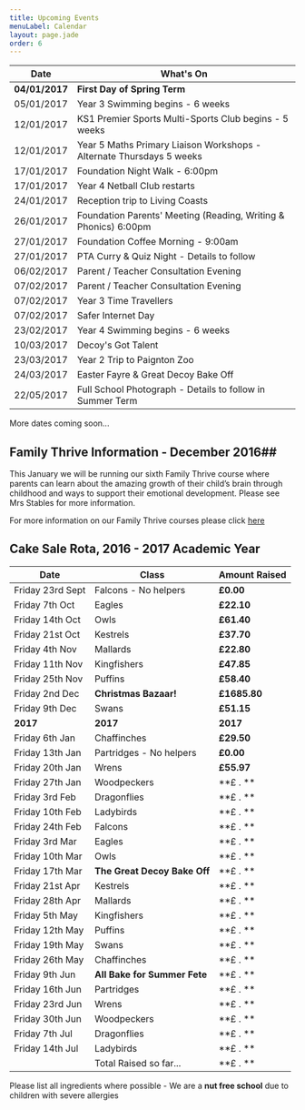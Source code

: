 ```yaml
---
title: Upcoming Events
menuLabel: Calendar
layout: page.jade
order: 6
---
```

| **Date** | **What's On** |
|----------|---------------|
| **04/01/2017** | **First Day of Spring Term** |
| 05/01/2017 | Year 3 Swimming begins - 6 weeks |
| 12/01/2017 | KS1 Premier Sports Multi-Sports Club begins - 5 weeks |
| 12/01/2017 | Year 5 Maths Primary Liaison Workshops - Alternate Thursdays 5 weeks |
| 17/01/2017 | Foundation Night Walk - 6:00pm |
| 17/01/2017 | Year 4 Netball Club restarts |
| 24/01/2017 | Reception trip to Living Coasts |
| 26/01/2017 | Foundation Parents' Meeting (Reading, Writing & Phonics) 6:00pm |
| 27/01/2017 | Foundation Coffee Morning - 9:00am |
| 27/01/2017 | PTA Curry & Quiz Night - Details to follow |
| 06/02/2017 | Parent / Teacher Consultation Evening |
| 07/02/2017 | Parent / Teacher Consultation Evening |
| 07/02/2017 | Year 3 Time Travellers |
| 07/02/2017 | Safer Internet Day
| 23/02/2017 | Year 4 Swimming begins - 6 weeks |
| 10/03/2017 | Decoy's Got Talent |
| 23/03/2017 | Year 2 Trip to Paignton Zoo |
| 24/03/2017 | Easter Fayre & Great Decoy Bake Off |
| 22/05/2017 | Full School Photograph - Details to follow in Summer Term |


More dates coming soon...

## Family Thrive Information - December 2016##

This January we will be running our sixth Family Thrive course where parents can learn about the amazing growth of their child’s brain through childhood and ways to support their emotional development. Please see Mrs Stables for more information.

For more information on our Family Thrive courses please click [here][1]


## Cake Sale Rota, 2016 - 2017 Academic Year

| **Date** | **Class** | **Amount Raised** |
|----------|-----------|-------------------|
| Friday 23rd Sept | Falcons - No helpers | **£0.00** |
| Friday 7th Oct | Eagles | **£22.10** |
| Friday 14th Oct | Owls | **£61.40** |
| Friday 21st Oct | Kestrels | **£37.70** |
| Friday 4th Nov | Mallards | **£22.80** |
| Friday 11th Nov | Kingfishers | **£47.85** |
| Friday 25th Nov | Puffins | **£58.40** |
| Friday 2nd Dec |**Christmas Bazaar!**| **£1685.80** |
| Friday 9th Dec | Swans | **£51.15** |
| **2017** | **2017** | **2017** |
| Friday 6th Jan | Chaffinches | **£29.50** |
| Friday 13th Jan | Partridges - No helpers | **£0.00** |
| Friday 20th Jan | Wrens | **£55.97** |
| Friday 27th Jan | Woodpeckers | **£ .  ** |
| Friday 3rd Feb | Dragonflies | **£ .  ** |
| Friday 10th Feb | Ladybirds | **£ .  ** |
| Friday 24th Feb | Falcons | **£ .  ** |
| Friday 3rd Mar | Eagles | **£ .  ** |
| Friday 10th Mar | Owls | **£ .  ** |
| Friday 17th Mar | **The Great Decoy Bake Off** | **£ .  ** |
| Friday 21st Apr | Kestrels | **£ .  ** |
| Friday 28th Apr | Mallards | **£ .  ** |
| Friday 5th May | Kingfishers | **£ .  ** |
| Friday 12th May | Puffins | **£ .  ** |
| Friday 19th May | Swans | **£ .  ** |
| Friday 26th May | Chaffinches | **£ .  ** |
| Friday 9th Jun | **All Bake for Summer Fete** | **£ .  ** |
| Friday 16th Jun | Partridges | **£ .  ** |
| Friday 23rd Jun | Wrens | **£ .  ** |
| Friday 30th Jun | Woodpeckers | **£ .  ** |
| Friday 7th Jul | Dragonflies | **£ .  ** |
| Friday 14th Jul | Ladybirds | **£ .  ** |
| | Total Raised so far... | **£ .  ** |

Please list all ingredients where possible - We are a **nut free school** due to children with severe allergies

[1]: https://drive.google.com/folderview?id=0B76W__U5CTntM0gxcHpCaG5tazg&usp=sharing
[2]: https://mydonate.bt.com/fundraisers/decoyprimaryschool